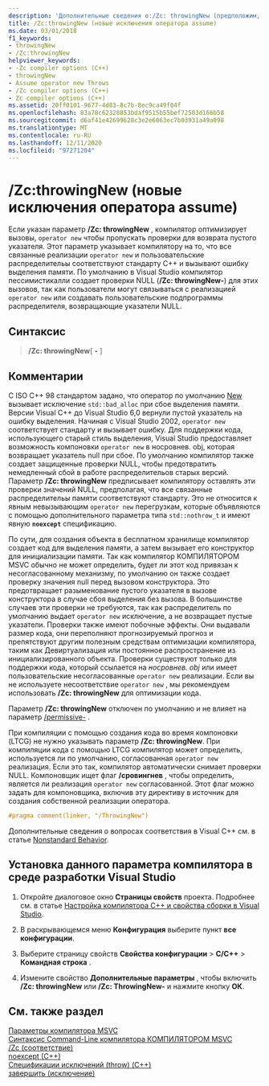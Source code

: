 ```yaml
---
description: 'Дополнительные сведения о:/Zc: throwingNew (предположим, что оператор New Throw)'
title: /Zc:throwingNew (новые исключения оператора assume)
ms.date: 03/01/2018
f1_keywords:
- throwingNew
- /Zc:throwingNew
helpviewer_keywords:
- -Zc compiler options (C++)
- throwingNew
- Assume operator new Throws
- /Zc compiler options (C++)
- Zc compiler options (C++)
ms.assetid: 20ff0101-9677-4d83-8c7b-8ec9ca49f04f
ms.openlocfilehash: 83a78c62328853bdaf9515b55bef72503d166b58
ms.sourcegitcommit: d6af41e42699628c3e2e6063ec7b03931a49a098
ms.translationtype: MT
ms.contentlocale: ru-RU
ms.lasthandoff: 12/11/2020
ms.locfileid: "97271204"
---
```

# <a name="zcthrowingnew-assume-operator-new-throws"></a>/Zc:throwingNew (новые исключения оператора assume)

Если указан параметр **/Zc: throwingNew** , компилятор оптимизирует вызовы, `operator new` чтобы пропускать проверки для возврата пустого указателя. Этот параметр указывает компилятору на то, что все связанные реализации `operator new` и пользовательские распределительы соответствуют стандарту C++ и вызывают ошибку выделения памяти. По умолчанию в Visual Studio компилятор пессимистикалли создает проверки NULL (**/Zc: throwingNew-**) для этих вызовов, так как пользователи могут связываться с реализацией `operator new` или создавать пользовательские подпрограммы распределителя, возвращающие указатели NULL.

## <a name="syntax"></a>Синтаксис

> **/Zc: throwingNew**[ **-** ]

## <a name="remarks"></a>Комментарии

С ISO C++ 98 стандартом задано, что оператор по умолчанию [New](../../standard-library/new-operators.md#op_new) вызывает исключение `std::bad_alloc` при сбое выделения памяти. Версии Visual C++ до Visual Studio 6,0 вернули пустой указатель на ошибку выделения. Начиная с Visual Studio 2002, `operator new` соответствует стандарту и вызывает ошибку. Для поддержки кода, использующего старый стиль выделения, Visual Studio предоставляет возможность компоновки `operator new` в носровнев. obj, которая возвращает указатель null при сбое. По умолчанию компилятор также создает защищенные проверки NULL, чтобы предотвратить немедленный сбой в работе распределительов старых версий. Параметр **/Zc: throwingNew** предписывает компилятору оставлять эти проверки значений NULL, предполагая, что все связанные распределительы памяти соответствуют стандарту. Это не относится к явным невызывающим `operator new` перегрузкам, которые объявляются с помощью дополнительного параметра типа `std::nothrow_t` и имеют явную **`noexcept`** спецификацию.

По сути, для создания объекта в бесплатном хранилище компилятор создает код для выделения памяти, а затем вызывает его конструктор для инициализации памяти. Так как компилятор КОМПИЛЯТОРОМ MSVC обычно не может определить, будет ли этот код привязан к несогласованному механизму, по умолчанию он также создает проверку значения null перед вызовом конструктора. Это предотвращает разыменование пустого указателя в вызове конструктора в случае сбоя выделения без вызова. В большинстве случаев эти проверки не требуются, так как распределитель по умолчанию выдает `operator new` исключение, а не возвращает пустые указатели. Проверки также имеют побочные эффекты. Они выдавали размер кода, они переполняют прогнозируемый прогноз и препятствуют другим полезным средствам оптимизации компилятора, таким как Девиртуализация или постоянное распространение из инициализированного объекта. Проверки существуют только для поддержки кода, который ссылается на *носровнев. obj* или имеет пользовательские несогласованные `operator new` реализации. Если вы не используете несоответствие `operator new` , мы рекомендуем использовать **/Zc: throwingNew** для оптимизации кода.

Параметр **/Zc: throwingNew** отключен по умолчанию и не влияет на параметр [/permissive-](permissive-standards-conformance.md) .

При компиляции с помощью создания кода во время компоновки (LTCG) не нужно указывать параметр **/Zc: throwingNew**. При компиляции кода с помощью LTCG компилятор может определить, используется ли по умолчанию, согласованная `operator new` реализация. Если это так, компилятор автоматически снимает проверки NULL. Компоновщик ищет флаг **/сровингнев** , чтобы определить, является ли реализация `operator new` согласованной. Этот флаг можно задать для компоновщика, включив эту директиву в источник для создания собственной реализации оператора.

```cpp
#pragma comment(linker, "/ThrowingNew")
```

Дополнительные сведения о вопросах соответствия в Visual C++ см. в статье [Nonstandard Behavior](../../cpp/nonstandard-behavior.md).

## <a name="to-set-this-compiler-option-in-the-visual-studio-development-environment"></a>Установка данного параметра компилятора в среде разработки Visual Studio

1. Откройте диалоговое окно **Страницы свойств** проекта. Подробнее см. в статье [Настройка компилятора C++ и свойства сборки в Visual Studio](../working-with-project-properties.md).

1. В раскрывающемся меню **Конфигурация** выберите пункт **все конфигурации**.

1. Выберите страницу свойств **Свойства конфигурации**  >  **C/C++**  >  **Командная строка** .

1. Измените свойство **Дополнительные параметры** , чтобы включить **/Zc: throwingNew** или **/Zc: ThrowingNew-** и нажмите кнопку **ОК**.

## <a name="see-also"></a>См. также раздел

[Параметры компилятора MSVC](compiler-options.md)<br/>
[Синтаксис Command-Line компилятора КОМПИЛЯТОРОМ MSVC](compiler-command-line-syntax.md)<br/>
[/Zc (соответствие)](zc-conformance.md)<br/>
[noexcept (C++)](../../cpp/noexcept-cpp.md)<br/>
[Спецификации исключений (throw) (C++)](../../cpp/exception-specifications-throw-cpp.md)<br/>
[завершить (исключение)](../../standard-library/exception-functions.md#terminate)<br/>
